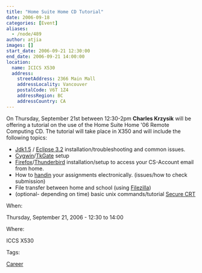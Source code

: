 ```yaml
---
title: "Home Suite Home CD Tutorial"
date: 2006-09-18
categories: [Event]
aliases:
  - /node/489
author: atjia
images: []
start_date: 2006-09-21 12:30:00
end_date: 2006-09-21 14:00:00
location:
  name: ICICS X530
  address:
    streetAddress: 2366 Main Mall
    addressLocality: Vancouver
    postalCode: V6T 1Z4
    addressRegion: BC
    addressCountry: CA
---
```


On Thursday, September 21st between 12:30-2pm **Charles Krzysik** will be offering a tutorial on the use of the Home Suite Home '06 Remote Computing CD. The tutorial will take place in X350 and will include the following topics:

- [Jdk1.5](http://java.sun.com/) / [Eclipse 3.2](https://www.eclipse.org) installation/troubleshooting and common issues.
- [Cygwin](https://www.cygwin.com/)/[TkGate](http://www.tkgate.org/) setup
- [Firefox](https://www.mozilla.com/firefox/)/[Thunderbird](https://www.mozilla.com/thunderbird/) installation/setup to access your CS-Account email from home.
- How to [handin](http://www.cs.ubc.ca/ugrad/facilities/windows/handin.shtml) your assignments electronically. (issues/how to check submission)
- File transfer between home and school (using [Filezilla](http://filezilla.sourceforge.net/))
- (optional- depending on time) basic unix commands/tutorial [Secure CRT](https://www.vandyke.com/products/securecrt/)

When:

Thursday, September 21, 2006 - 12:30 to 14:00

Where:

ICCS X530

Tags:

[Career](/career)
